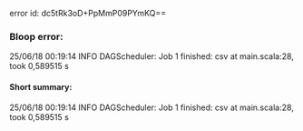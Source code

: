 error id: dc5tRk3oD+PpMmP09PYmKQ==
### Bloop error:

25/06/18 00:19:14 INFO DAGScheduler: Job 1 finished: csv at main.scala:28, took 0,589515 s
#### Short summary: 

25/06/18 00:19:14 INFO DAGScheduler: Job 1 finished: csv at main.scala:28, took 0,589515 s